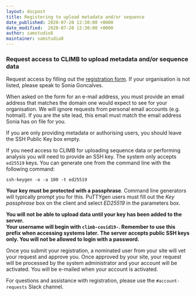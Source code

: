 ```yaml
---
layout: docpost
title: Registering to upload metadata and/or sequence
date_published: 2020-07-20 12:30:00 +0000
date_modified:  2020-07-20 12:30:00 +0000
author: samstudio8
maintainer: samstudio8
---
```


### Request access to CLIMB to upload metadata and/or sequence data
Request access by filling out the [registration form](https://majora.covid19.climb.ac.uk/forms/register/). If your organisation is not listed, please speak to Sonia Goncalves.

When asked on the form for an e-mail address, you must provide an email address that matches the domain one would expect to see for your organisation. We will ignore requests from personal email accounts (e.g. hotmail).
If you are the site lead, this email must match the email address Sonia has on file for you.

If you are only providing metadata or authorising users, you should leave the SSH Public Key box empty.

If you need access to CLIMB for uploading sequence data or performing analysis you will need to provide an SSH key.
The system only accepts `ed25519` keys. You can generate one from the command line with the following command:

```
ssh-keygen -o -a 100 -t ed25519
```

**Your key must be protected with a passphrase**. Command line generators will typically prompt you for this.
PuTTYgen users must fill out the _Key passphrase_ box on the client and select _ED25519_ in the parameters box.

**You will not be able to upload data until your key has been added to the server.**  
**Your username will begin with <code>climb-covid19-</code>. Remember to use this prefix when accessing systems later.**
**The server accepts public SSH keys only. You will not be allowed to login with a password.**

Once you submit your registration, a nominated user from your site will vet your request and approve you. Once approved by your site, your request will be processed by the system administrator and your account will be activated. You will be e-mailed when your account is activated.

For questions and assistance with registration, please use the `#account-requests` Slack channel.
